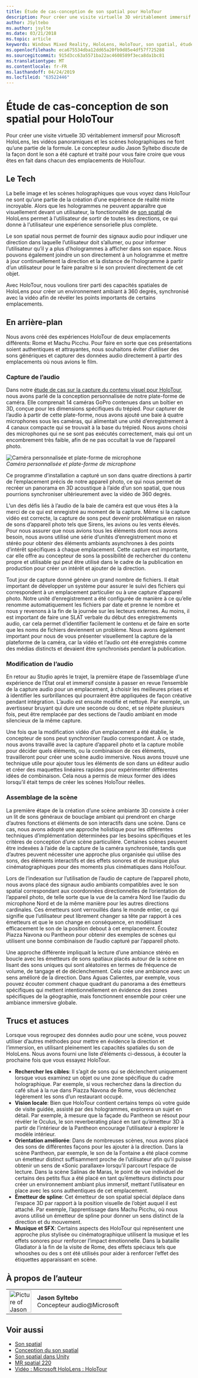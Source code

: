 ```yaml
---
title: Étude de cas-conception de son spatial pour HoloTour
description: Pour créer une visite virtuelle 3D véritablement immersif pour Microsoft HoloLens, les vidéos panoramiques et les scènes holographiques ne font qu’une partie de la formule.
author: JSyltebo
ms.author: jsylte
ms.date: 03/21/2018
ms.topic: article
keywords: Windows Mixed Reality, HoloLens, HoloTour, son spatial, étude de cas
ms.openlocfilehash: eca675534dba12dd65a20fb9d85e4df57f725288
ms.sourcegitcommit: 915d3cc63a5571ba22ac4608589f3eca8da1bc81
ms.translationtype: MT
ms.contentlocale: fr-FR
ms.lasthandoff: 04/24/2019
ms.locfileid: "63522446"
---
```

# <a name="case-study---spatial-sound-design-for-holotour"></a>Étude de cas-conception de son spatial pour HoloTour

Pour créer une visite virtuelle 3D véritablement immersif pour Microsoft HoloLens, les vidéos panoramiques et les scènes holographiques ne font qu’une partie de la formule. Le concepteur audio Jason Syltebo discute de la façon dont le son a été capturé et traité pour vous faire croire que vous êtes en fait dans chacun des emplacements de HoloTour.

## <a name="the-tech"></a>Le Tech

La belle image et les scènes holographiques que vous voyez dans HoloTour ne sont qu’une partie de la création d’une expérience de réalité mixte incroyable. Alors que les hologrammes ne peuvent apparaître que visuellement devant un utilisateur, la fonctionnalité de [son spatial](spatial-sound.md) de HoloLens permet à l’utilisateur de sortir de toutes les directions, ce qui donne à l’utilisateur une expérience sensorielle plus complète.

Le son spatial nous permet de fournir des signaux audio pour indiquer une direction dans laquelle l’utilisateur doit s’allumer, ou pour informer l’utilisateur qu’il y a plus d’hologrammes à afficher dans son espace. Nous pouvons également joindre un son directement à un hologramme et mettre à jour continuellement la direction et la distance de l’hologramme à partir d’un utilisateur pour le faire paraître si le son provient directement de cet objet.

Avec HoloTour, nous voulions tirer parti des capacités spatiales de HoloLens pour créer un environnement ambiant à 360 degrés, synchronisé avec la vidéo afin de révéler les points importants de certains emplacements.

## <a name="behind-the-scenes"></a>En arrière-plan

Nous avons créé des expériences HoloTour de deux emplacements différents: Rome et Machu Picchu. Pour faire en sorte que ces présentations soient authentiques et attrayantes, nous souhaitons éviter d’utiliser des sons génériques et capturer des données audio directement à partir des emplacements où nous avions le film.

### <a name="capturing-the-audio"></a>Capture de l’audio

Dans notre [étude de cas sur la capture du contenu visuel pour HoloTour](case-study-capturing-and-creating-content-for-holotour.md), nous avons parlé de la conception personnalisée de notre plate-forme de caméra. Elle comprenait 14 caméras GoPro contenues dans un boîtier en 3D, conçue pour les dimensions spécifiques du trépied. Pour capturer de l’audio à partir de cette plate-forme, nous avons ajouté une baie à quatre microphones sous les caméras, qui alimentait une unité d’enregistrement à 4 canaux compacte qui se trouvait à la base du trépied. Nous avons choisi des microphones qui ne se sont pas exécutés correctement, mais qui ont un encombrement très faible, afin de ne pas occultait la vue de l’appareil photo.

![Caméra personnalisée et plate-forme de microphone](images/camera-rig-microphones-300px.png)<br>
*Caméra personnalisée et plate-forme de microphone*

Ce programme d’installation a capturé un son dans quatre directions à partir de l’emplacement précis de notre appareil photo, ce qui nous permet de recréer un panorama en 3D acoustique à l’aide d’un son spatial, que nous pourrions synchroniser ultérieurement avec la vidéo de 360 degrés.

L’un des défis liés à l’audio de la baie de caméra est que vous êtes à la merci de ce qui est enregistré au moment de la capture. Même si la capture vidéo est correcte, la capture de sons peut devenir problématique en raison de sons d’appareil photo tels que Sirens, les avions ou les vents élevés. Pour nous assurer que nous avions tous les éléments dont nous avons besoin, nous avons utilisé une série d’unités d’enregistrement mono et stéréo pour obtenir des éléments ambiants asynchrones à des points d’intérêt spécifiques à chaque emplacement. Cette capture est importante, car elle offre au concepteur de sons la possibilité de rechercher du contenu propre et utilisable qui peut être utilisé dans le cadre de la publication en production pour créer un intérêt et ajouter de la direction.

Tout jour de capture donné génère un grand nombre de fichiers. Il était important de développer un système pour assurer le suivi des fichiers qui correspondent à un emplacement particulier ou à une capture d’appareil photo. Notre unité d’enregistrement a été configurée de manière à ce qu’elle renomme automatiquement les fichiers par date et prenne le nombre et nous y revenons à la fin de la journée sur les lecteurs externes. Au moins, il est important de faire une SLAT verbale du début des enregistrements audio, car cela permet d’identifier facilement le contenu et de faire en sorte que les noms de fichiers deviennent un problème. Nous avons également important pour nous de vous présenter visuellement la capture de la plateforme de la caméra, car la vidéo et l’audio ont été enregistrés comme des médias distincts et devaient être synchronisés pendant la publication.

### <a name="editing-the-audio"></a>Modification de l’audio

En retour au Studio après le trajet, la première étape de l’assemblage d’une expérience de l’État oral et immersif consiste à passer en revue l’ensemble de la capture audio pour un emplacement, à choisir les meilleures prises et à identifier les surbrillances qui pourraient être appliquées de façon créative pendant intégration. L’audio est ensuite modifié et nettoyé. Par exemple, un avertisseur bruyant qui dure une seconde ou donc, et se répète plusieurs fois, peut être remplacée par des sections de l’audio ambiant en mode silencieux de la même capture.

Une fois que la modification vidéo d’un emplacement a été établie, le concepteur de sons peut synchroniser l’audio correspondant. À ce stade, nous avons travaillé avec la capture d’appareil photo et la capture mobile pour décider quels éléments, ou la combinaison de ces éléments, travailleront pour créer une scène audio immersive. Nous avons trouvé une technique utile pour ajouter tous les éléments de son dans un éditeur audio et créer des maquettes linéaires rapides pour expérimenter différentes idées de combinaison. Cela nous a permis de mieux former des idées lorsqu’il était temps de créer les scènes HoloTour réelles.

### <a name="assembling-the-scene"></a>Assemblage de la scène

La première étape de la création d’une scène ambiante 3D consiste à créer un lit de sons généraux de bouclage ambiant qui prendront en charge d’autres fonctions et éléments de son interactifs dans une scène. Dans ce cas, nous avons adopté une approche holistique pour les différentes techniques d’implémentation déterminées par les besoins spécifiques et les critères de conception d’une scène particulière. Certaines scènes peuvent être indexées à l’aide de la capture de la caméra synchronisée, tandis que d’autres peuvent nécessiter une approche plus organisée qui utilise des sons, des éléments interactifs et des effets sonores et de musique plus cinématographiques pour des moments plus cinématiques dans HoloTour.

Lors de l’indexation sur l’utilisation de l’audio de capture de l’appareil photo, nous avons placé des signaux audio ambiants compatibles avec le son spatial correspondant aux coordonnées directionnelles de l’orientation de l’appareil photo, de telle sorte que la vue de la caméra Nord lise l’audio du microphone Nord et de la même manière pour les autres directions cardinales. Ces émetteurs sont verrouillés dans le monde entier, ce qui signifie que l’utilisateur peut librement changer sa tête par rapport à ces émetteurs et que le son change en conséquence, en modélisant efficacement le son de la position debout à cet emplacement. Écoutez Piazza Navona ou Pantheon pour obtenir des exemples de scènes qui utilisent une bonne combinaison de l’audio capturé par l’appareil photo.

Une approche différente impliquait la lecture d’une ambiance stéréo en boucle avec les émetteurs de sons spatiaux placés autour de la scène en lisant des sons uniques qui sont aléatoires en termes de fréquence de volume, de tangage et de déclenchement. Cela crée une ambiance avec un sens amélioré de la direction. Dans Aguas Calientes, par exemple, vous pouvez écouter comment chaque quadrant du panorama a des émetteurs spécifiques qui mettent intentionnellement en évidence des zones spécifiques de la géographie, mais fonctionnent ensemble pour créer une ambiance immersive globale.

## <a name="tips-and-tricks"></a>Trucs et astuces

Lorsque vous regroupez des données audio pour une scène, vous pouvez utiliser d’autres méthodes pour mettre en évidence la direction et l’immersion, en utilisant pleinement les capacités spatiales du son de HoloLens. Nous avons fourni une liste d’éléments ci-dessous, à écouter la prochaine fois que vous essayez HoloTour.
* **Rechercher les cibles**: Il s’agit de sons qui se déclenchent uniquement lorsque vous examinez un objet ou une zone spécifique du cadre holographique. Par exemple, si vous recherchez dans la direction du café situé à la rue dans Piazza Navona de Rome, vous déclenchez légèrement les sons d’un restaurant occupé.
* **Vision locale**: Bien que HoloTour contient certains temps où votre guide de visite guidée, assisté par des hologrammes, explorera un sujet en détail. Par exemple, à mesure que la façade du Pantheon se résout pour révéler le Oculus, le son reverberating placé en tant qu’émetteur 3D à partir de l’intérieur de la Pantheon encourage l’utilisateur à explorer le modèle intérieur.
* **Orientation améliorée**: Dans de nombreuses scènes, nous avons placé des sons de différentes façons pour les ajouter à la direction. Dans la scène Pantheon, par exemple, le son de la Fontaine a été placé comme un émetteur distinct suffisamment proche de l’utilisateur afin qu’il puisse obtenir un sens de «Sonic parallaxe» lorsqu’il parcourt l’espace de lecture. Dans la scène Salinas de Maras, le point de vue individuel de certains des petits flux a été placé en tant qu’émetteurs distincts pour créer un environnement ambiant plus immersif, mettant l’utilisateur en place avec les sons authentiques de cet emplacement.
* **Émetteur de spline**: Cet émetteur de son spatial spécial déplace dans l’espace 3D par rapport à la position visuelle de l’objet auquel il est attaché. Par exemple, l’apprentissage dans Machu Picchu, où nous avons utilisé un émetteur de spline pour donner un sens distinct de la direction et du mouvement.
* **Musique et SFX**: Certains aspects des HoloTour qui représentent une approche plus stylisée ou cinématographique utilisent la musique et les effets sonores pour renforcer l’impact émotionnelle. Dans la bataille Gladiator à la fin de la visite de Rome, des effets spéciaux tels que whooshes ou des s ont été utilisés pour aider à renforcer l’effet des étiquettes apparaissant en scène.

## <a name="about-the-author"></a>À propos de l’auteur

<table style="border-collapse:collapse">
<tr>
<td style="border-style: none" width="60px"><img alt="Picture of Jason Syltebo" width="60" height="60" src="images/syltebo.png"></td>
<td style="border-style: none"><b>Jason Syltebo</b><br>Concepteur audio@Microsoft</td>
</tr>
</table>

## <a name="see-also"></a>Voir aussi
* [Son spatial](spatial-sound.md)
* [Conception du son spatial](spatial-sound-design.md)
* [Son spatial dans Unity](spatial-sound-in-unity.md)
* [MR spatial 220](holograms-220.md)
* [Vidéo : Microsoft HoloLens : HoloTour](https://www.youtube.com/watch?v=pLd9WPlaMpY)

 
